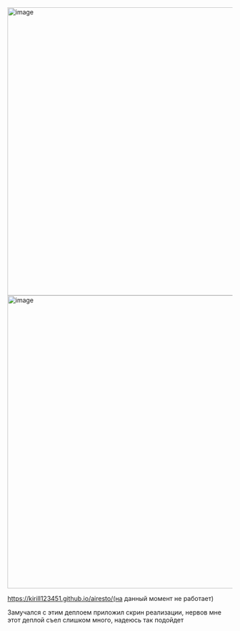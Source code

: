 <img width="1355" height="645" alt="image" src="https://github.com/user-attachments/assets/87e777d2-79bd-487e-8617-0ead4f2fcbf8" />
<img width="1355" height="656" alt="image" src="https://github.com/user-attachments/assets/2f926ae1-ad76-4d9d-b09e-ba79c355e7fe" />

https://kirill123451.github.io/airesto/(на данный момент не работает)

Замучался с этим деплоем приложил скрин реализации, нервов мне этот деплой съел слишком много, надеюсь так подойдет
